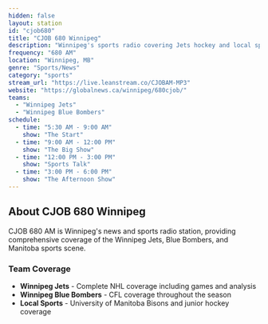 ```yaml
---
hidden: false
layout: station
id: "cjob680"
title: "CJOB 680 Winnipeg"
description: "Winnipeg's sports radio covering Jets hockey and local sports"
frequency: "680 AM"
location: "Winnipeg, MB"
genre: "Sports/News"
category: "sports"
stream_url: "https://live.leanstream.co/CJOBAM-MP3"
website: "https://globalnews.ca/winnipeg/680cjob/"
teams:
  - "Winnipeg Jets"
  - "Winnipeg Blue Bombers"
schedule:
  - time: "5:30 AM - 9:00 AM"
    show: "The Start"
  - time: "9:00 AM - 12:00 PM"
    show: "The Big Show"
  - time: "12:00 PM - 3:00 PM"
    show: "Sports Talk"
  - time: "3:00 PM - 6:00 PM"
    show: "The Afternoon Show"
---
```


## About CJOB 680 Winnipeg

CJOB 680 AM is Winnipeg's news and sports radio station, providing comprehensive coverage of the Winnipeg Jets, Blue Bombers, and Manitoba sports scene.

### Team Coverage
- **Winnipeg Jets** - Complete NHL coverage including games and analysis
- **Winnipeg Blue Bombers** - CFL coverage throughout the season
- **Local Sports** - University of Manitoba Bisons and junior hockey coverage
